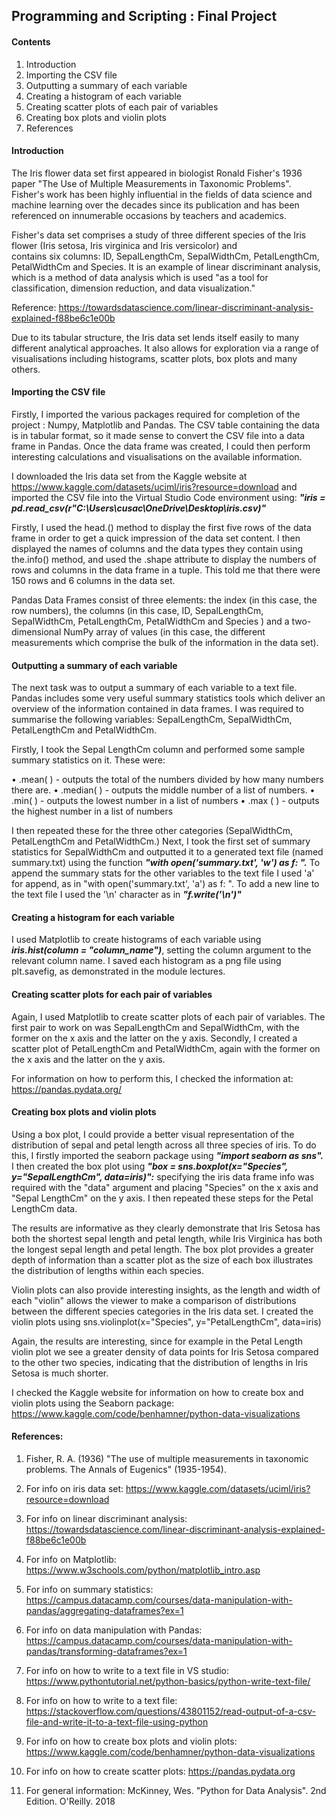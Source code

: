 ## Programming and Scripting : Final Project

#### Contents

1.	Introduction
2.	Importing the CSV file
3.	Outputting a summary of each variable
4.	Creating a histogram of each variable
5.	Creating scatter plots of each pair of variables
6.	Creating box plots and violin plots
7.	References

#### Introduction

The Iris flower data set first appeared in biologist Ronald Fisher's 1936 paper "The Use of Multiple Measurements in Taxonomic Problems".  
Fisher's work has been highly influential in the fields of data science and machine learning over the decades since its publication and
has been referenced on innumerable occasions by teachers and academics.

Fisher's data set comprises a study of three different species of the Iris flower (Iris setosa, Iris virginica and Iris versicolor) and  
contains six columns: ID, SepalLengthCm, SepalWidthCm, PetalLengthCm, PetalWidthCm and Species.  It is an example of linear discriminant 
analysis, which is a method of data analysis which is used "as a tool for classification, dimension reduction, and data visualization."

Reference: https://towardsdatascience.com/linear-discriminant-analysis-explained-f88be6c1e00b

Due to its tabular structure, the Iris data set lends itself easily to many different analytical approaches.  It also allows for exploration 
via a range of visualisations including histograms, scatter plots, box plots and many others.

#### Importing the CSV file

Firstly, I imported the various packages required for completion of the project : Numpy, Matplotlib and Pandas. The CSV table containing the data 
is in tabular format, so it made sense to convert the CSV file into a data frame in Pandas. Once the data frame was created, I could then perform 
interesting calculations and visualisations on the available information.

I downloaded the Iris data set from the Kaggle website at https://www.kaggle.com/datasets/uciml/iris?resource=download and imported the CSV file 
into the Virtual Studio Code environment using: ***"iris = pd.read_csv(r"C:\Users\cusac\OneDrive\Desktop\iris.csv)"***

Firstly, I used the head.() method to display the first five rows of the data frame in order to get a quick impression of the data set content. 
I then  displayed the names of columns and the data types they contain using the.info() method, and used the .shape attribute to display the numbers 
of rows and columns in the data frame in a tuple. This told me that there were 150 rows and 6 columns in the data set.

Pandas Data Frames consist of three elements: the index (in this case, the row numbers), the columns (in this case, ID, SepalLengthCm, SepalWidthCm, 
PetalLengthCm, PetalWidthCm and Species ) and a two-dimensional NumPy array of values (in this case, the different measurements which comprise the 
bulk of the information in the data set).

#### Outputting a summary of each variable 

The next task was to output a summary of each variable to a text file.  Pandas includes some very useful summary statistics tools which deliver an 
overview of the information contained in data frames.  I was required to summarise the following variables: SepalLengthCm, SepalWidthCm, PetalLengthCm
and PetalWidthCm. 

Firstly, I took the Sepal LengthCm column and performed some sample summary statistics on it.  These were:

•	.mean( ) - outputs the total of the numbers divided by how many numbers there are.
•	.median( ) - outputs the middle number of a list of numbers.
•	.min( ) - outputs the lowest number in a list of numbers
•	.max ( ) - outputs the highest number in a list of numbers

I then repeated these for the three other categories (SepalWidthCm, PetalLengthCm and PetalWidthCm.)
Next, I took the first set of summary statistics for SepalWidthCm and outputted it to a generated text file (named summary.txt) using the function 
***"with open('summary.txt', 'w') as f: ".*** To append the summary stats for the other variables to the text file I used 'a' for append, as in "with 
open('summary.txt', 'a') as f: ". To add a new line to the text file I used the '\n' character as in ***"f.write('\n')"***

#### Creating a histogram for each variable

I used Matplotlib to create histograms of each variable using ***iris.hist(column = "column_name")***, setting the column argument to the relevant column name. 
I saved each histogram as a png file using plt.savefig, as demonstrated in the module lectures.

#### Creating scatter plots for each pair of variables

Again, I used Matplotlib to create scatter plots of each pair of variables.  The first pair to work on was SepalLengthCm and SepalWidthCm, with the former on 
the x axis and the latter on the y axis.  Secondly, I created a scatter plot of PetalLengthCm and PetalWidthCm, again with the former on the x axis and the
latter on the y axis.

For information on how to perform this, I checked the information at: https://pandas.pydata.org/

#### Creating box plots and violin plots

Using a box plot, I could provide a better visual representation of the distribution of sepal and petal length across all three species of iris.  To do this, 
I firstly imported the seaborn package using ***"import seaborn as sns".***  I then created the box plot using ***"box = sns.boxplot(x="Species", y="SepalLengthCm", 
data=iris)":***  specifying the iris data frame info was required with the "data" argument and placing "Species" on the x axis and "Sepal LengthCm" on the y axis. 
I then repeated these steps for the Petal LengthCm data.

The results are informative as they clearly demonstrate that Iris Setosa has both the shortest sepal length and petal length, while Iris Virginica has both the 
longest sepal length and petal length.  The box plot provides a greater depth of information than a scatter plot as the size of each box illustrates the 
distribution of lengths within each species.

Violin plots can also provide interesting insights, as the length and width of each "violin" allows the viewer to make a comparison of distributions between the 
different species categories in the Iris data set.  I created the violin plots using sns.violinplot(x="Species", y="PetalLengthCm", data=iris)

Again, the results are interesting, since for example in the Petal Length violin plot we see a greater density of data points for Iris Setosa compared to the 
other two species, indicating that the distribution of lengths in Iris Setosa is much shorter.

I checked the Kaggle website for information on how to create box and violin plots using the Seaborn package:
https://www.kaggle.com/code/benhamner/python-data-visualizations

#### References: 

1.	Fisher, R. A. (1936) "The use of multiple measurements in taxonomic problems. The Annals of Eugenics" (1935-1954). 

2.	For info on iris data set: https://www.kaggle.com/datasets/uciml/iris?resource=download

3.	For info on linear discriminant analysis: https://towardsdatascience.com/linear-discriminant-analysis-explained-f88be6c1e00b

4.	For info on Matplotlib:  https://www.w3schools.com/python/matplotlib_intro.asp

5.	For info on summary statistics: https://campus.datacamp.com/courses/data-manipulation-with-pandas/aggregating-dataframes?ex=1

6.	For info on data manipulation with Pandas: https://campus.datacamp.com/courses/data-manipulation-with-pandas/transforming-dataframes?ex=1

7.	For info on how to write to a text file in VS studio:  https://www.pythontutorial.net/python-basics/python-write-text-file/

8.	For info on how to write to a text file: https://stackoverflow.com/questions/43801152/read-output-of-a-csv-file-and-write-it-to-a-text-file-using-python

9.	For info on how to create box plots and violin plots: https://www.kaggle.com/code/benhamner/python-data-visualizations

10.	For info on how to create scatter plots:  https://pandas.pydata.org

11.	For general information:  McKinney, Wes. "Python for Data Analysis".  2nd Edition. O'Reilly. 2018
